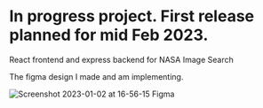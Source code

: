 # In progress project. First release planned for mid Feb 2023.

React frontend and express backend for NASA Image Search


The figma design I made and am implementing.



![Screenshot 2023-01-02 at 16-56-15 Figma](https://user-images.githubusercontent.com/47364240/210288160-251b6026-679d-47f7-92ac-4f90ac99e734.png)
